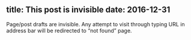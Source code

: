 title: This post is invisible
date: 2016-12-31
---
Page/post drafts are invisible. Any attempt to visit through typing URL in address bar will be redirected to <q>not found</q> page.
